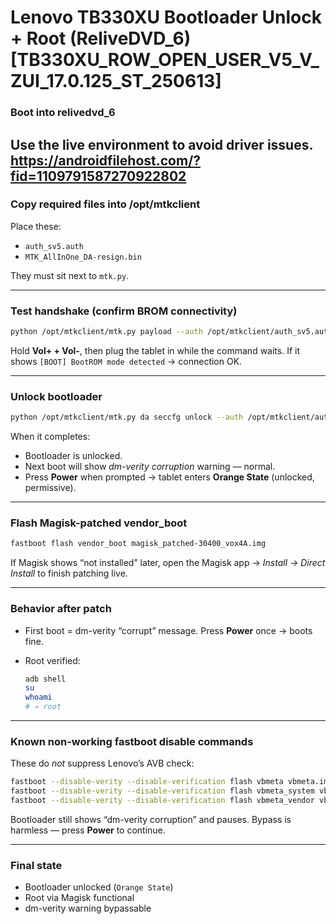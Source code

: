 # Lenovo TB330XU Bootloader Unlock + Root (ReliveDVD_6) [TB330XU_ROW_OPEN_USER_V5_V_ZUI_17.0.125_ST_250613]

### Boot into relivedvd_6
Use the live environment to avoid driver issues.
https://androidfilehost.com/?fid=1109791587270922802
---

### Copy required files into /opt/mtkclient
Place these:
- `auth_sv5.auth`
- `MTK_AllInOne_DA-resign.bin`

They must sit next to `mtk.py`.

---

### Test handshake (confirm BROM connectivity)
```bash
python /opt/mtkclient/mtk.py payload --auth /opt/mtkclient/auth_sv5.auth --da /opt/mtkclient/MTK_AllInOne_DA-resign.bin
````

Hold **Vol+ + Vol-**, then plug the tablet in while the command waits.
If it shows `[BOOT] BootROM mode detected` → connection OK.

---

### Unlock bootloader

```bash
python /opt/mtkclient/mtk.py da seccfg unlock --auth /opt/mtkclient/auth_sv5.auth
```

When it completes:

* Bootloader is unlocked.
* Next boot will show *dm-verity corruption* warning — normal.
* Press **Power** when prompted → tablet enters **Orange State** (unlocked, permissive).

---

### Flash Magisk-patched vendor_boot

```bash
fastboot flash vendor_boot magisk_patched-30400_vox4A.img
```

If Magisk shows “not installed” later, open the Magisk app → *Install → Direct Install* to finish patching live.

---

### Behavior after patch

* First boot = dm-verity “corrupt” message.
  Press **Power** once → boots fine.
* Root verified:

  ```bash
  adb shell
  su
  whoami
  # → root
  ```

---

### Known non-working fastboot disable commands

These do *not* suppress Lenovo’s AVB check:

```bash
fastboot --disable-verity --disable-verification flash vbmeta vbmeta.img
fastboot --disable-verity --disable-verification flash vbmeta_system vbmeta_system.img
fastboot --disable-verity --disable-verification flash vbmeta_vendor vbmeta_vendor.img
```

Bootloader still shows “dm-verity corruption” and pauses.
Bypass is harmless — press **Power** to continue.

---

### Final state

* Bootloader unlocked (`Orange State`)
* Root via Magisk functional
* dm-verity warning bypassable

```
